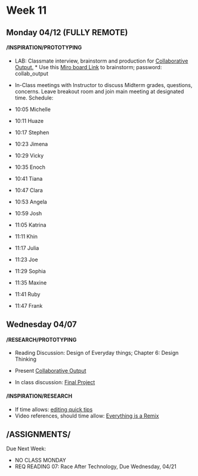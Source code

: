 # Week 11
## Monday 04/12 (FULLY REMOTE)

#### /INSPIRATION/PROTOTYPING

* LAB: Classmate interview, brainstorm and production for [Collaborative Output.](6_collab_output.md) * Use this [Miro board Link](https://miro.com/app/board/o9J_lLO4J-E=/) to brainstorm; password: collab_output    
* In-Class meetings with Instructor to discuss Midterm grades, questions, concerns. Leave breakout room and join main meeting at designated time. Schedule:

* 10:05 Michelle 
* 10:11 Huaze 
* 10:17 Stephen
* 10:23 Jimena
* 10:29 Vicky 
* 10:35 Enoch
* 10:41 Tiana
* 10:47 Clara
* 10:53 Angela
* 10:59 Josh
* 11:05  Katrina 
* 11:11 Khin
* 11:17 Julia 
* 11:23 Joe
* 11:29 Sophia
* 11:35 Maxine
* 11:41 Ruby  
* 11:47 Frank



## Wednesday 04/07

#### /RESEARCH/PROTOTYPING

* Reading Discussion: Design of Everyday things; Chapter 6: Design Thinking 
* Present [Collaborative Output](6_collab_output.md) 

* In class discussion: [Final Project](Project3_Seatbelts.md)  

#### /INSPIRATION/RESEARCH 

* If time allows: [editing quick tips](https://docs.google.com/presentation/d/13qOxrtrMpmYPSZ4qcbl82TZd2EHHyaBk7luHYXuyA14/edit?usp=sharing)
* Video references, should time allow: [Everything is a Remix](https://vimeo.com/14912890)


## /ASSIGNMENTS/

Due Next Week:
* NO CLASS MONDAY 
* REQ READING 07: Race After Technology, Due Wednesday, 04/21
